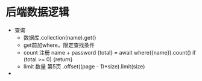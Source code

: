 # 后端数据逻辑

- 查询
    - 数据库.collection(name).get()
    - get前加where，限定查找条件
    - count 
        注册 name + password
        {total} = await where({name}).count()
    if (total >= 0) {return}
    - limit 数量
        第5页 .offset((page - 1)*size).limit(size)
- 